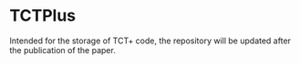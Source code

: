 # TCTPlus
Intended for the storage of TCT+ code, the repository will be updated after the publication of the paper.
